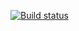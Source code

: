 [![Build status](https://ci.appveyor.com/api/projects/status/3dyr25u9egql7e35?svg=true)](https://ci.appveyor.com/project/DmitryK8/dz-5-1-card-delivery-order)
